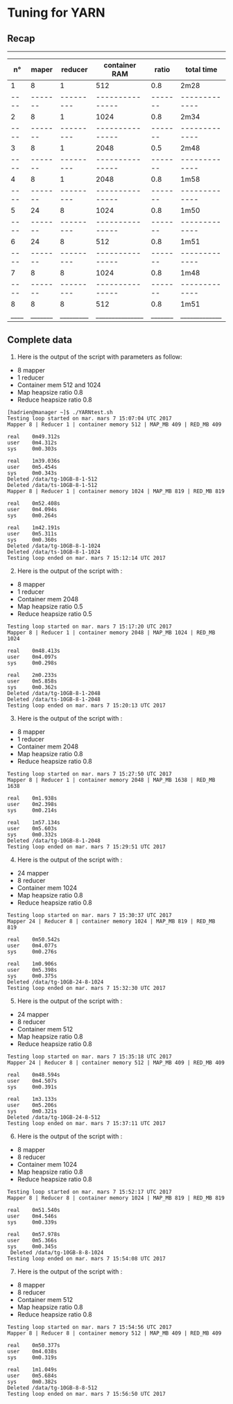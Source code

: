 # Tuning for YARN

## Recap
_______________________________________________________________
| n° | maper | reducer | container RAM | ratio | total time  |
|----|-------|---------|---------------|-------|-------------|
|  1 |     8 |       1 |           512 |   0.8 |        2m28 |
|----|-------|---------|---------------|-------|-------------|
|  2 |     8 |       1 |          1024 |   0.8 |        2m34 |
|----|-------|---------|---------------|-------|-------------|
|  3 |     8 |       1 |          2048 |   0.5 |        2m48 |
|----|-------|---------|---------------|-------|-------------|
|  4 |     8 |       1 |          2048 |   0.8 |        1m58 |
|----|-------|---------|---------------|-------|-------------|
|  5 |    24 |       8 |          1024 |   0.8 |        1m50 |
|----|-------|---------|---------------|-------|-------------|
|  6 |    24 |       8 |           512 |   0.8 |        1m51 |
|----|-------|---------|---------------|-------|-------------|
|  7 |     8 |       8 |          1024 |   0.8 |        1m48 |
|----|-------|---------|---------------|-------|-------------|
|  8 |     8 |       8 |           512 |   0.8 |        1m51 |
|____|_______|_________|_______________|_______|_____________|


## Complete data
1. Here is the output of the script with parameters as follow:
  - 8 mapper
  - 1 reducer
  - Container mem 512 and 1024
  - Map heapsize ratio 0.8
  - Reduce heapsize ratio 0.8
```
[hadrien@manager ~]$ ./YARNtest.sh
Testing loop started on mar. mars 7 15:07:04 UTC 2017
Mapper 8 | Reducer 1 | container memory 512 | MAP_MB 409 | RED_MB 409

real    0m49.312s
user    0m4.312s
sys     0m0.303s

real    1m39.036s
user    0m5.454s
sys     0m0.343s
Deleted /data/tg-10GB-8-1-512
Deleted /data/ts-10GB-8-1-512
Mapper 8 | Reducer 1 | container memory 1024 | MAP_MB 819 | RED_MB 819

real    0m52.408s
user    0m4.094s
sys     0m0.264s

real    1m42.191s
user    0m5.311s
sys     0m0.360s
Deleted /data/tg-10GB-8-1-1024
Deleted /data/ts-10GB-8-1-1024
Testing loop ended on mar. mars 7 15:12:14 UTC 2017
```

2. Here is the output of the script with :
  - 8 mapper
  - 1 reducer
  - Container mem 2048
  - Map heapsize ratio 0.5
  - Reduce heapsize ratio 0.5
```
Testing loop started on mar. mars 7 15:17:20 UTC 2017
Mapper 8 | Reducer 1 | container memory 2048 | MAP_MB 1024 | RED_MB 1024

real    0m48.413s
user    0m4.097s
sys     0m0.298s

real    2m0.233s
user    0m5.858s
sys     0m0.362s
Deleted /data/tg-10GB-8-1-2048
Deleted /data/ts-10GB-8-1-2048
Testing loop ended on mar. mars 7 15:20:13 UTC 2017
```

3. Here is the output of the script with :
  - 8 mapper
  - 1 reducer
  - Container mem 2048
  - Map heapsize ratio 0.8
  - Reduce heapsize ratio 0.8
```
Testing loop started on mar. mars 7 15:27:50 UTC 2017
Mapper 8 | Reducer 1 | container memory 2048 | MAP_MB 1638 | RED_MB 1638

real    0m1.938s
user    0m2.398s
sys     0m0.214s

real    1m57.134s
user    0m5.603s
sys     0m0.332s
Deleted /data/tg-10GB-8-1-2048
Testing loop ended on mar. mars 7 15:29:51 UTC 2017
```

4. Here is the output of the script with :
  - 24 mapper
  - 8 reducer
  - Container mem 1024
  - Map heapsize ratio 0.8
  - Reduce heapsize ratio 0.8
```
Testing loop started on mar. mars 7 15:30:37 UTC 2017
Mapper 24 | Reducer 8 | container memory 1024 | MAP_MB 819 | RED_MB 819

real    0m50.542s
user    0m4.077s
sys     0m0.276s

real    1m0.906s
user    0m5.398s
sys     0m0.375s
Deleted /data/tg-10GB-24-8-1024
Testing loop ended on mar. mars 7 15:32:30 UTC 2017
```

5. Here is the output of the script with :
  - 24 mapper
  - 8 reducer
  - Container mem 512
  - Map heapsize ratio 0.8
  - Reduce heapsize ratio 0.8
```
Testing loop started on mar. mars 7 15:35:18 UTC 2017
Mapper 24 | Reducer 8 | container memory 512 | MAP_MB 409 | RED_MB 409

real    0m48.594s
user    0m4.507s
sys     0m0.391s

real    1m3.133s
user    0m5.206s
sys     0m0.321s
Deleted /data/tg-10GB-24-8-512
Testing loop ended on mar. mars 7 15:37:11 UTC 2017
```

6. Here is the output of the script with :
  - 8 mapper
  - 8 reducer
  - Container mem 1024
  - Map heapsize ratio 0.8
  - Reduce heapsize ratio 0.8
```
Testing loop started on mar. mars 7 15:52:17 UTC 2017
Mapper 8 | Reducer 8 | container memory 1024 | MAP_MB 819 | RED_MB 819

real    0m51.540s
user    0m4.546s
sys     0m0.339s

real    0m57.978s
user    0m5.366s
sys     0m0.345s
 Deleted /data/tg-10GB-8-8-1024
Testing loop ended on mar. mars 7 15:54:08 UTC 2017
```

7. Here is the output of the script with :
  - 8 mapper
  - 8 reducer
  - Container mem 512
  - Map heapsize ratio 0.8
  - Reduce heapsize ratio 0.8
```
Testing loop started on mar. mars 7 15:54:56 UTC 2017
Mapper 8 | Reducer 8 | container memory 512 | MAP_MB 409 | RED_MB 409

real    0m50.377s
user    0m4.038s
sys     0m0.319s

real    1m1.049s
user    0m5.684s
sys     0m0.382s
Deleted /data/tg-10GB-8-8-512
Testing loop ended on mar. mars 7 15:56:50 UTC 2017
```
